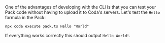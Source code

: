 One of the advantages of developing with the CLI is that you can test your Pack code without having to upload it to Coda's servers. Let's test the `Hello` formula in the Pack:

```shell
npx coda execute pack.ts Hello "World"
```

If everything works correctly this should output `Hello World!`.
